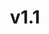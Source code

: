 ---
layout: layouts/release.njk
title: v1.1
description: This release contains digital objects from release version 1.1
---